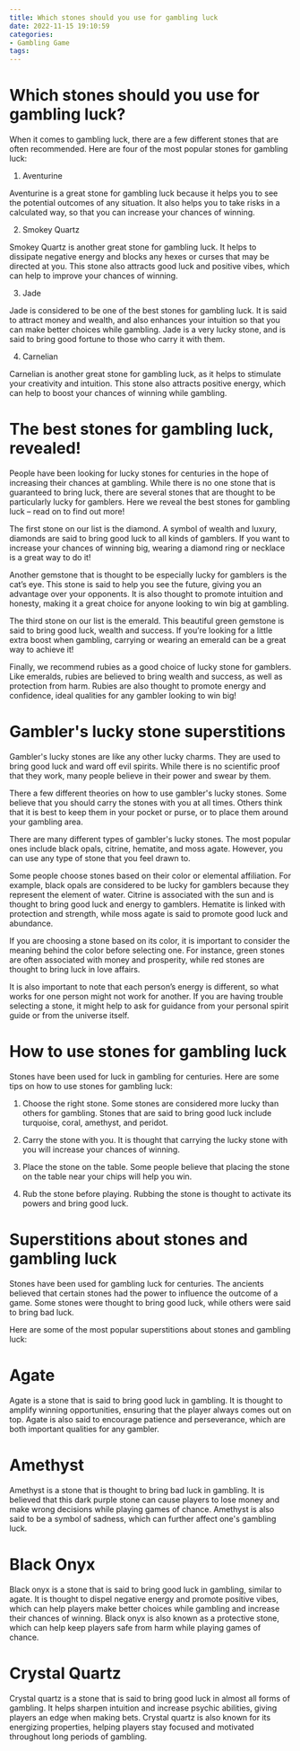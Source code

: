 ```yaml
---
title: Which stones should you use for gambling luck
date: 2022-11-15 19:10:59
categories:
- Gambling Game
tags:
---
```



#  Which stones should you use for gambling luck?

When it comes to gambling luck, there are a few different stones that are often recommended. Here are four of the most popular stones for gambling luck:

1. Aventurine

Aventurine is a great stone for gambling luck because it helps you to see the potential outcomes of any situation. It also helps you to take risks in a calculated way, so that you can increase your chances of winning.

2. Smokey Quartz

Smokey Quartz is another great stone for gambling luck. It helps to dissipate negative energy and blocks any hexes or curses that may be directed at you. This stone also attracts good luck and positive vibes, which can help to improve your chances of winning.

3. ‎Jade

Jade is considered to be one of the best stones for gambling luck. It is said to attract money and wealth, and also enhances your intuition so that you can make better choices while gambling. Jade is a very lucky stone, and is said to bring good fortune to those who carry it with them.

4. ‎Carnelian

Carnelian is another great stone for gambling luck, as it helps to stimulate your creativity and intuition. This stone also attracts positive energy, which can help to boost your chances of winning while gambling.

#  The best stones for gambling luck, revealed!

People have been looking for lucky stones for centuries in the hope of increasing their chances at gambling. While there is no one stone that is guaranteed to bring luck, there are several stones that are thought to be particularly lucky for gamblers. Here we reveal the best stones for gambling luck – read on to find out more!

The first stone on our list is the diamond. A symbol of wealth and luxury, diamonds are said to bring good luck to all kinds of gamblers. If you want to increase your chances of winning big, wearing a diamond ring or necklace is a great way to do it!

Another gemstone that is thought to be especially lucky for gamblers is the cat’s eye. This stone is said to help you see the future, giving you an advantage over your opponents. It is also thought to promote intuition and honesty, making it a great choice for anyone looking to win big at gambling.

The third stone on our list is the emerald. This beautiful green gemstone is said to bring good luck, wealth and success. If you’re looking for a little extra boost when gambling, carrying or wearing an emerald can be a great way to achieve it!

Finally, we recommend rubies as a good choice of lucky stone for gamblers. Like emeralds, rubies are believed to bring wealth and success, as well as protection from harm. Rubies are also thought to promote energy and confidence, ideal qualities for any gambler looking to win big!

#  Gambler's lucky stone superstitions
Gambler's lucky stones are like any other lucky charms. They are used to bring good luck and ward off evil spirits. While there is no scientific proof that they work, many people believe in their power and swear by them.

There a few different theories on how to use gambler's lucky stones. Some believe that you should carry the stones with you at all times. Others think that it is best to keep them in your pocket or purse, or to place them around your gambling area.

There are many different types of gambler's lucky stones. The most popular ones include black opals, citrine, hematite, and moss agate. However, you can use any type of stone that you feel drawn to.

Some people choose stones based on their color or elemental affiliation. For example, black opals are considered to be lucky for gamblers because they represent the element of water. Citrine is associated with the sun and is thought to bring good luck and energy to gamblers. Hematite is linked with protection and strength, while moss agate is said to promote good luck and abundance.

If you are choosing a stone based on its color, it is important to consider the meaning behind the color before selecting one. For instance, green stones are often associated with money and prosperity, while red stones are thought to bring luck in love affairs.

It is also important to note that each person’s energy is different, so what works for one person might not work for another. If you are having trouble selecting a stone, it might help to ask for guidance from your personal spirit guide or from the universe itself.

#  How to use stones for gambling luck

Stones have been used for luck in gambling for centuries. Here are some tips on how to use stones for gambling luck:

1) Choose the right stone. Some stones are considered more lucky than others for gambling. Stones that are said to bring good luck include turquoise, coral, amethyst, and peridot.

2) Carry the stone with you. It is thought that carrying the lucky stone with you will increase your chances of winning.

3) Place the stone on the table. Some people believe that placing the stone on the table near your chips will help you win.

4) Rub the stone before playing. Rubbing the stone is thought to activate its powers and bring good luck.

#  Superstitions about stones and gambling luck

Stones have been used for gambling luck for centuries. The ancients believed that certain stones had the power to influence the outcome of a game. Some stones were thought to bring good luck, while others were said to bring bad luck.

Here are some of the most popular superstitions about stones and gambling luck:

# Agate

Agate is a stone that is said to bring good luck in gambling. It is thought to amplify winning opportunities, ensuring that the player always comes out on top. Agate is also said to encourage patience and perseverance, which are both important qualities for any gambler.

# Amethyst

Amethyst is a stone that is thought to bring bad luck in gambling. It is believed that this dark purple stone can cause players to lose money and make wrong decisions while playing games of chance. Amethyst is also said to be a symbol of sadness, which can further affect one's gambling luck.

# Black Onyx

Black onyx is a stone that is said to bring good luck in gambling, similar to agate. It is thought to dispel negative energy and promote positive vibes, which can help players make better choices while gambling and increase their chances of winning. Black onyx is also known as a protective stone, which can help keep players safe from harm while playing games of chance.

# Crystal Quartz
Crystal quartz is a stone that is said to bring good luck in almost all forms of gambling. It helps sharpen intuition and increase psychic abilities, giving players an edge when making bets. Crystal quartz is also known for its energizing properties, helping players stay focused and motivated throughout long periods of gambling.